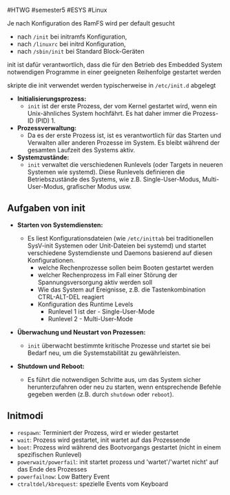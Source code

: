 #HTWG
#semester5
#ESYS
#Linux 


Je nach Konfiguration des RamFS wird per default gesucht
- nach `/init` bei initramfs Konfiguration, 
- nach `/linuxrc` bei initrd Konfiguration, 
- nach `/sbin/init` bei Standard Block-Geräten

init ist dafür verantwortlich, dass die für den Betrieb des Embedded System notwendigen Programme in einer geeigneten Reihenfolge gestartet werden

skripte die init verwendet werden typischerweise in `/etc/init.d` abgelegt

- **Initialisierungsprozess:**
    - `init` ist der erste Prozess, der vom Kernel gestartet wird, wenn ein Unix-ähnliches System hochfährt. Es hat daher immer die Prozess-ID (PID) 1.
- **Prozessverwaltung:**
    - Da es der erste Prozess ist, ist es verantwortlich für das Starten und Verwalten aller anderen Prozesse im System. Es bleibt während der gesamten Laufzeit des Systems aktiv.
- **Systemzustände:**
    - `init` verwaltet die verschiedenen Runlevels (oder Targets in neueren Systemen wie systemd). Diese Runlevels definieren die Betriebszustände des Systems, wie z.B. Single-User-Modus, Multi-User-Modus, grafischer Modus usw.

## Aufgaben von init

- **Starten von Systemdiensten:**
    - Es liest Konfigurationsdateien (wie `/etc/inittab` bei traditionellen SysV-init Systemen oder Unit-Dateien bei systemd) und startet verschiedene Systemdienste und Daemons basierend auf diesen Konfigurationen.
	    - welche Rechenprozesse sollen beim Booten gestartet werden
	    - welcher Rechenprozess im Fall einer Störung der Spannungsversorgung aktiv werden soll
	    - Wie das System auf Ereignisse, z.B. die Tastenkombination CTRL-ALT-DEL reagiert
	    - Konfiguration des Runtime Levels
		    - Runlevel 1 ist der - Single-User-Mode
		    - Runlevel 2 - Multi-User-Mode
	    
- **Überwachung und Neustart von Prozessen:**
    - `init` überwacht bestimmte kritische Prozesse und startet sie bei Bedarf neu, um die Systemstabilität zu gewährleisten.

- **Shutdown und Reboot:**
    - Es führt die notwendigen Schritte aus, um das System sicher herunterzufahren oder neu zu starten, wenn entsprechende Befehle gegeben werden (z.B. durch `shutdown` oder `reboot`).

## Initmodi
- `respawn`: Terminiert der Prozess, wird er wieder gestartet 
- `wait`: Prozess wird gestartet, init wartet auf das Prozessende 
- `boot`: Prozess wird während des Bootvorgangs gestartet (nicht in einem spezifischen Runlevel)
- `powerwait/powerfail`: init startet prozess und 'wartet'/'wartet nicht' auf das Ende des Prozesses 
- `powerfailnow`: Low Battery Event 
- `ctraltdel/kbrequest`: spezielle Events vom Keyboard